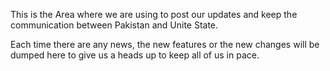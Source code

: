 This is the Area where we are using to post our updates and keep the communication between Pakistan and Unite State. 

Each time there are any news, the new features or the new changes will be dumped here to give us a heads up to keep all of us in pace.